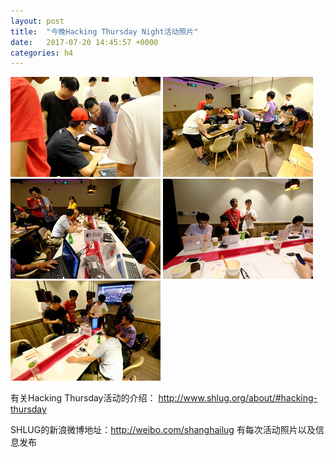 ```yaml
---
layout: post
title:  "今晚Hacking Thursday Night活动照片"
date:   2017-07-20 14:45:57 +0000
categories: h4
---
```


[<img src='https://raw.githubusercontent.com/shanghailug/res2017/master/h720.h4/h720_2036_4300+08.240x160.jpg'>](https://raw.githubusercontent.com/shanghailug/res2017/master/h720.h4/h720_2036_4300+08.JPG)
[<img src='https://raw.githubusercontent.com/shanghailug/res2017/master/h720.h4/h720_2036_5700+08.240x160.jpg'>](https://raw.githubusercontent.com/shanghailug/res2017/master/h720.h4/h720_2036_5700+08.JPG)
[<img src='https://raw.githubusercontent.com/shanghailug/res2017/master/h720.h4/h720_2037_4300+08.240x160.jpg'>](https://raw.githubusercontent.com/shanghailug/res2017/master/h720.h4/h720_2037_4300+08.JPG)
[<img src='https://raw.githubusercontent.com/shanghailug/res2017/master/h720.h4/h720_2048_3400+08.240x160.jpg'>](https://raw.githubusercontent.com/shanghailug/res2017/master/h720.h4/h720_2048_3400+08.JPG)
[<img src='https://raw.githubusercontent.com/shanghailug/res2017/master/h720.h4/h720_2051_1900+08.240x160.jpg'>](https://raw.githubusercontent.com/shanghailug/res2017/master/h720.h4/h720_2051_1900+08.JPG)

有关Hacking Thursday活动的介绍：
http://www.shlug.org/about/#hacking-thursday

SHLUG的新浪微博地址：http://weibo.com/shanghailug 有每次活动照片以及信息发布


